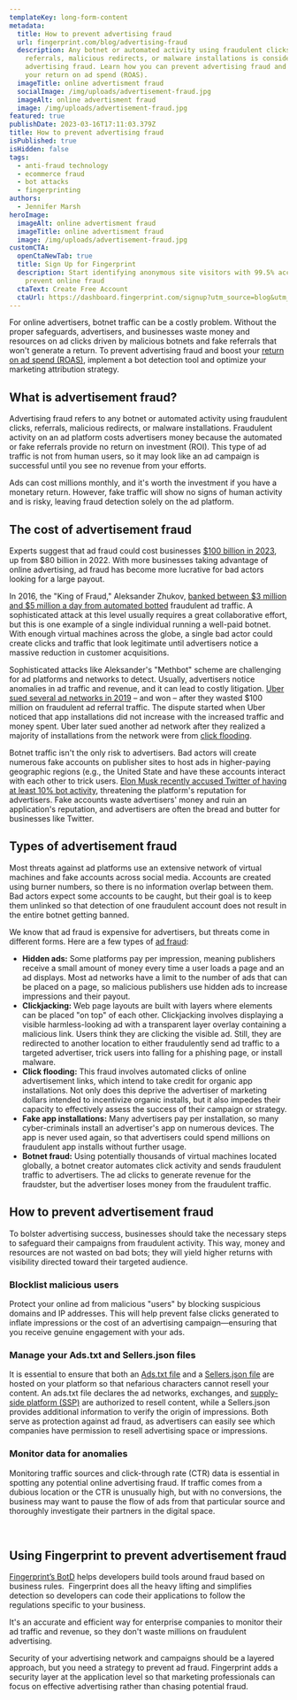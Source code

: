 ```yaml
---
templateKey: long-form-content
metadata:
  title: How to prevent advertising fraud
  url: fingerprint.com/blog/advertising-fraud
  description: Any botnet or automated activity using fraudulent clicks,
    referrals, malicious redirects, or malware installations is considered
    advertising fraud. Learn how you can prevent advertising fraud and boost
    your return on ad spend (ROAS).
  imageTitle: online advertisment fraud
  socialImage: /img/uploads/advertisement-fraud.jpg
  imageAlt: online advertisment fraud
  image: /img/uploads/advertisement-fraud.jpg
featured: true
publishDate: 2023-03-16T17:11:03.379Z
title: How to prevent advertising fraud
isPublished: true
isHidden: false
tags:
  - anti-fraud technology
  - ecommerce fraud
  - bot attacks
  - fingerprinting
authors:
  - Jennifer Marsh
heroImage:
  imageAlt: online advertisment fraud
  imageTitle: online advertisment fraud
  image: /img/uploads/advertisement-fraud.jpg
customCTA:
  openCtaNewTab: true
  title: Sign Up for Fingerprint
  description: Start identifying anonymous site visitors with 99.5% accuracy to
    prevent online fraud
  ctaText: Create Free Account
  ctaUrl: https://dashboard.fingerprint.com/signup?utm_source=blog&utm_medium=website&utm_campaign=blog
---
```

For online advertisers, botnet traffic can be a costly problem. Without the proper safeguards, advertisers, and businesses waste money and resources on ad clicks driven by malicious botnets and fake referrals that won't generate a return. To prevent advertising fraud and boost your [return on ad spend (ROAS)](https://fingerprint.com/blog/roas-return-on-ad-spend-marketing-attribution/?utm_source=blog&utm_medium=website&utm_campaign=blog), implement a bot detection tool and optimize your marketing attribution strategy.



## What is advertisement fraud?

Advertising fraud refers to any botnet or automated activity using fraudulent clicks, referrals, malicious redirects, or malware installations. Fraudulent activity on an ad platform costs advertisers money because the automated or fake referrals provide no return on investment (ROI). This type of ad traffic is not from human users, so it may look like an ad campaign is successful until you see no revenue from your efforts. 

Ads can cost millions monthly, and it's worth the investment if you have a monetary return. However, fake traffic will show no signs of human activity and is risky, leaving fraud detection solely on the ad platform. 



## The cost of advertisement fraud

Experts suggest that ad fraud could cost businesses [$100 billion in 2023](https://www.businessofapps.com/ads/ad-fraud/research/ad-fraud-statistics/), up from $80 billion in 2022. With more businesses taking advantage of online advertising, ad fraud has become more lucrative for bad actors looking for a large payout.

In 2016, the "King of Fraud," Aleksander Zhukov, [banked between $3 million and $5 million a day from automated botted](https://www.digitalmarketer.com/blog/ad-fraud/) fraudulent ad traffic. A sophisticated attack at this level usually requires a great collaborative effort, but this is one example of a single individual running a well-paid botnet. With enough virtual machines across the globe, a single bad actor could create clicks and traffic that look legitimate until advertisers notice a massive reduction in customer acquisitions.

Sophisticated attacks like Aleksander's "Methbot" scheme are challenging for ad platforms and networks to detect. Usually, advertisers notice anomalies in ad traffic and revenue, and it can lead to costly litigation. [Uber sued several ad networks in 2019](https://www.digitalmarketer.com/blog/ad-fraud/) – and won – after they wasted $100 million on fraudulent ad referral traffic. The dispute started when Uber noticed that app installations did not increase with the increased traffic and money spent. Uber later sued another ad network after they realized a majority of installations from the network were from [click flooding](https://www.spotx.tv/resources/blog/product-pulse/what-are-click-flooding-and-click-injection/).

Botnet traffic isn't the only risk to advertisers. Bad actors will create numerous fake accounts on publisher sites to host ads in higher-paying geographic regions (e.g., the United State and have these accounts interact with each other to trick users. [Elon Musk recently accused Twitter of having at least 10% bot activity](https://www.digitalmarketer.com/blog/ad-fraud/), threatening the platform's reputation for advertisers. Fake accounts waste advertisers' money and ruin an application's reputation, and advertisers are often the bread and butter for businesses like Twitter.

## Types of advertisement fraud

Most threats against ad platforms use an extensive network of virtual machines and fake accounts across social media. Accounts are created using burner numbers, so there is no information overlap between them. Bad actors expect some accounts to be caught, but their goal is to keep them unlinked so that detection of one fraudulent account does not result in the entire botnet getting banned.

We know that ad fraud is expensive for advertisers, but threats come in different forms. Here are a few types of [ad fraud](https://www.cloudflare.com/learning/bots/what-is-ad-fraud/):

* **Hidden ads:** Some platforms pay per impression, meaning publishers receive a small amount of money every time a user loads a page and an ad displays. Most ad networks have a limit to the number of ads that can be placed on a page, so malicious publishers use hidden ads to increase impressions and their payout.
* **Clickjacking:** Web page layouts are built with layers where elements can be placed "on top" of each other. Clickjacking involves displaying a visible harmless-looking ad with a transparent layer overlay containing a malicious link. Users think they are clicking the visible ad. Still, they are redirected to another location to either fraudulently send ad traffic to a targeted advertiser, trick users into falling for a phishing page, or install malware.
* **Click flooding:** This fraud involves automated clicks of online advertisement links, which intend to take credit for organic app installations. Not only does this deprive the advertiser of marketing dollars intended to incentivize organic installs, but it also impedes their capacity to effectively assess the success of their campaign or strategy.
* **Fake app installations:** Many advertisers pay per installation, so many cyber-criminals install an advertiser's app on numerous devices. The app is never used again, so that advertisers could spend millions on fraudulent app installs without further usage.
* **Botnet fraud:** Using potentially thousands of virtual machines located globally, a botnet creator automates click activity and sends fraudulent traffic to advertisers. The ad clicks to generate revenue for the fraudster, but the advertiser loses money from the fraudulent traffic.



## How to prevent advertisement fraud

To bolster advertising success, businesses should take the necessary steps to safeguard their campaigns from fraudulent activity. This way, money and resources are not wasted on bad bots; they will yield higher returns with visibility directed toward their targeted audience.



### Blocklist malicious users

Protect your online ad from malicious "users" by blocking suspicious domains and IP addresses. This will help prevent false clicks generated to inflate impressions or the cost of an advertising campaign—ensuring that you receive genuine engagement with your ads.



### Manage your Ads.txt and Sellers.json files

It is essential to ensure that both an [Ads.txt file](https://support.google.com/adsense/answer/7532444) and a [Sellers.json file](https://support.google.com/adsense/answer/9889911) are hosted on your platform so that nefarious characters cannot resell your content. An ads.txt file declares the ad networks, exchanges, and [supply-side platform (SSP)](https://www.publift.com/adteach/what-is-a-supply-side-platform) are authorized to resell content, while a Sellers.json provides additional information to verify the origin of impressions. Both serve as protection against ad fraud, as advertisers can easily see which companies have permission to resell advertising space or impressions.

### Monitor data for anomalies

Monitoring traffic sources and click-through rate (CTR) data is essential in spotting any potential online advertising fraud. If traffic comes from a dubious location or the CTR is unusually high, but with no conversions, the business may want to pause the flow of ads from that particular source and thoroughly investigate their partners in the digital space.

 

## Using Fingerprint to prevent advertisement fraud

[Fingerprint’s BotD](https://fingerprint.com/products/bot-detection/?utm_source=blog&utm_medium=website&utm_campaign=blog) helps developers build tools around fraud based on business rules.  Fingerprint does all the heavy lifting and simplifies detection so developers can code their applications to follow the regulations specific to your business.

It's an accurate and efficient way for enterprise companies to monitor their ad traffic and revenue, so they don't waste millions on fraudulent advertising.

Security of your advertising network and campaigns should be a layered approach, but you need a strategy to prevent ad fraud. Fingerprint adds a security layer at the application level so that marketing professionals can focus on effective advertising rather than chasing potential fraud.